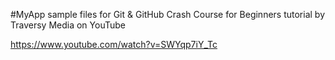 #MyApp
sample files for Git & GitHub Crash Course for Beginners tutorial by Traversy Media on YouTube

https://www.youtube.com/watch?v=SWYqp7iY_Tc
